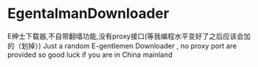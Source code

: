 # EgentalmanDownloader
E绅士下载器,不自带翻墙功能,没有proxy接口(等我编程水平变好了之后应该会加的（划掉）)
Just a random E-gentlemen Downloader , no proxy port are provided so good luck if you are in China mainland
